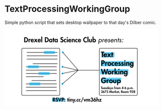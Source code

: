 # TextProcessingWorkingGroup
Simple python script that sets desktop wallpaper to that day's Dilber comic. 


![Working Group Logo](https://raw.githubusercontent.com/PalashPandey/TextProcessingWorkingGroup/master/HomePageFiles/Text%20Processing%20Group%20Eventbrite.png)
